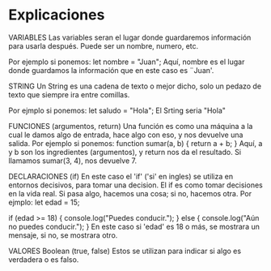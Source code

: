 # Explicaciones

VARIABLES
Las variables seran el lugar donde guardaremos información para usarla después. Puede ser un nombre, numero, etc.

Por ejemplo si ponemos:
let nombre = "Juan";
Aquí, nombre es el lugar donde guardamos la información que en este caso es ¨Juan'.

STRING
Un String es una cadena de texto o mejor dicho,  solo un pedazo de texto que siempre ira entre comillas.

Por ejmplo si ponemos:
let saludo = "Hola";
El Srting seria "Hola"

FUNCIONES (argumentos, return)
Una función es como una máquina a la cual le damos algo de entrada, hace algo con eso, y nos devuelve una salida.
Por ejemplo si ponemos:
function sumar(a, b) {
  return a + b;
}
Aquí, a y b son los ingredientes (argumentos), y return nos da el resultado. Si llamamos sumar(3, 4), nos devuelve 7.

DECLARACIONES (if)
En este caso el 'if' ('si' en ingles) se utiliza en entornos decisivos, para tomar una decision. El if es como tomar decisiones en la vida real. Si pasa algo, hacemos una cosa; si no, hacemos otra.
Por ejmplo:
let edad = 15;

if (edad >= 18) {
  console.log("Puedes conducir.");
} else {
  console.log("Aún no puedes conducir.");
}
En este caso si 'edad' es 18 o más, se mostrara un mensaje, si no, se mostrara otro.

VALORES Boolean (true, false)
Estos se utilizan para indicar si algo es verdadera o es falso.